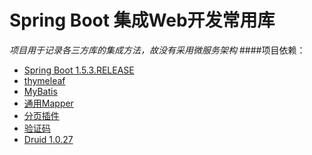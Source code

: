 # Spring Boot 集成Web开发常用库
_项目用于记录各三方库的集成方法，故没有采用微服务架构_
####项目依赖：
- [Spring Boot 1.5.3.RELEASE](https://github.com/spring-projects/spring-boot)
- [thymeleaf](http://www.thymeleaf.org/)
- [MyBatis](http://www.mybatis.org/mybatis-3/)
- [通用Mapper](https://github.com/abel533/Mapper)
- [分页插件](https://github.com/pagehelper/pagehelper-spring-boot)
- [验证码](https://github.com/penggle/kaptcha)
- [Druid 1.0.27](https://github.com/alibaba/druid)
